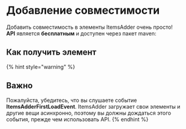 # Добавление совместимости

Добавить совместимость в элементы ItemsAdder очень просто!  
**API** является **бесплатным** и доступен через пакет maven:

## Как получить элемент

{% hint style="warning" %}
## Важно

Пожалуйста, убедитесь, что вы слушаете событие **ItemsAdderFirstLoadEvent**. ItemsAdder загружает свои элементы и другие вещи асинхронно, поэтому вы должны дождаться этого события, прежде чем использовать API.
{% endhint %}

